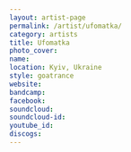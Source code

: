 ```yaml
---
layout: artist-page
permalink: /artist/ufomatka/
category: artists
title: Ufomatka
photo_cover: 
name: 
location: Kyiv, Ukraine
style: goatrance
website: 
bandcamp: 
facebook: 
soundcloud: 
soundcloud-id: 
youtube_id: 
discogs: 
---
```

